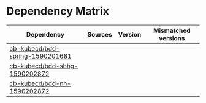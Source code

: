 # Dependency Matrix

Dependency | Sources | Version | Mismatched versions
---------- | ------- | ------- | -------------------
[cb-kubecd/bdd-spring-1590201681](https://github.com/cb-kubecd/bdd-spring-1590201681.git) |  | []() | 
[cb-kubecd/bdd-sbhg-1590202872](https://github.com/cb-kubecd/bdd-sbhg-1590202872.git) |  | []() | 
[cb-kubecd/bdd-nh-1590202872](https://github.com/cb-kubecd/bdd-nh-1590202872.git) |  | []() | 
